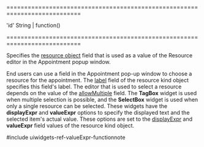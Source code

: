 ===========================================================================
<!--default-->'id'<!--/default-->
<!--type-->String | function()<!--/type-->
===========================================================================

<!--shortDescription-->
Specifies the [resource object](/Documentation/ApiReference/UI_Widgets/dxScheduler/Configuration/resources/#dataSource) field that is used as a value of the Resource editor in the Appointment popup window.
<!--/shortDescription-->

<!--fullDescription-->
End users can use a field in the Appointment pop-up window to choose a resource for the appointment. The [label](/Documentation/ApiReference/UI_Widgets/dxScheduler/Configuration/resources/#label) field of the resource kind object specifies this field's label. The editor that is used to select a resource depends on the value of the [allowMultiple](/Documentation/ApiReference/UI_Widgets/dxScheduler/Configuration/resources/#allowMultiple) field. The **TagBox** widget is used when multiple selection is possible, and the **SelectBox** widget is used when only a single resource can be selected. These widgets have the **displayExpr** and **valueExpr** options to specify the displayed text and the selected item's actual value. These options are set to the [displayExpr](/Documentation/ApiReference/UI_Widgets/dxScheduler/Configuration/resources/#displayExpr) and **valueExpr** field values of the resource kind object.

#include uiwidgets-ref-valueExpr-functionnote
<!--/fullDescription-->
